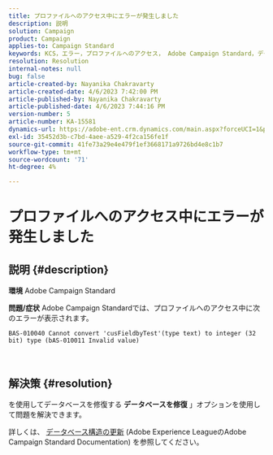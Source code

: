 ```yaml
---
title: プロファイルへのアクセス中にエラーが発生しました
description: 説明
solution: Campaign
product: Campaign
applies-to: Campaign Standard
keywords: KCS，エラー，プロファイルへのアクセス， Adobe Campaign Standard，データベースの修復
resolution: Resolution
internal-notes: null
bug: false
article-created-by: Nayanika Chakravarty
article-created-date: 4/6/2023 7:42:00 PM
article-published-by: Nayanika Chakravarty
article-published-date: 4/6/2023 7:44:16 PM
version-number: 5
article-number: KA-15581
dynamics-url: https://adobe-ent.crm.dynamics.com/main.aspx?forceUCI=1&pagetype=entityrecord&etn=knowledgearticle&id=b9aab117-b3d4-ed11-a7c7-6045bd006b3d
exl-id: 35452d3b-c7bd-4aee-a529-4f2ca156fe1f
source-git-commit: 41fe73a29e4e479f1ef3668171a9726bd4e8c1b7
workflow-type: tm+mt
source-wordcount: '71'
ht-degree: 4%

---
```


# プロファイルへのアクセス中にエラーが発生しました

## 説明 {#description}


<b>環境</b>
Adobe Campaign Standard

<b>問題/症状</b>
Adobe Campaign Standardでは、プロファイルへのアクセス中に次のエラーが表示されます。


```
BAS-010040 Cannot convert 'cusFieldbyTest'(type text) to integer (32 bit) type (bAS-010011 Invalid value)
```






 



## 解決策 {#resolution}


を使用してデータベースを修復する <b>データベースを修復</b> 」オプションを使用して問題を解決できます。

詳しくは、 [データベース構造の更新](https://experienceleague.adobe.com/docs/campaign-standard/using/developing/adding-or-extending-a-resource/updating-the-database-structure.html?lang=en) (Adobe Experience LeagueのAdobe Campaign Standard Documentation) を参照してください。
